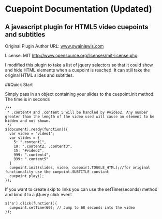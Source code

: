 # Cuepoint Documentation (Updated)

## A javascript plugin for HTML5 video cuepoints and subtitles

Original Plugin Author URL: www.owainlewis.com

License: MIT
http://www.opensource.org/licenses/mit-license.php

I modified this plugin to take a list of jquery selectors so that it could show and hide HTML elements when a cuepoint is reached. It can still take the original HTML slides and subtitles.

##Quick Start

Simply pass in an object containing your slides to the cuepoint.init method. The time is in seconds

    /**
     * .content4 and .content 5 will be handled by #video2. Any number greater than the length of the video used will cause an element to be hidden and not shown.
     */
	$(document).ready(function(){
      var video = "video1";
	  var slides = {
        5: ".content1",
        10: ".content2, .content3",
        15: "#video2",
        999: ".content4",
        999: ".content5"
      }
	  cuepoint.init(slides, video, cuepoint.TOGGLE_HTML);//for original functionality use the cuepoint.SUBTITLE constant
	  cuepoint.play();
	});

If you want to create skip to links you can use the setTime(seconds) method and bind it to a jQuery click event

	$('a').click(function(){
	  cuepoint.setTime(60); // Jump to 60 seconds into the video
	});


